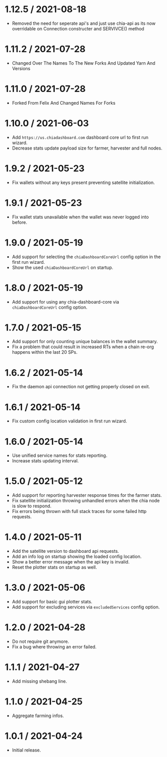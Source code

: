 1.12.5 / 2021-08-18
===================

* Removed the need for seperate api's and just use chia-api as its now overridable on Connection constructer and SERVIVCE() method

1.11.2 / 2021-07-28
===================

* Changed Over The Names To The New Forks And Updated Yarn And Versions

1.11.0 / 2021-07-28
===================

* Forked From Felix And Changed Names For Forks

1.10.0 / 2021-06-03
==================

* Add `https://us.chiadashboard.com` dashboard core url to first run wizard.
* Decrease stats update payload size for farmer, harvester and full nodes.

1.9.2 / 2021-05-23
==================

* Fix wallets without any keys present preventing satellite initialization.

1.9.1 / 2021-05-23
==================

* Fix wallet stats unavailable when the wallet was never logged into before.

1.9.0 / 2021-05-19
==================

* Add support for selecting the `chiaDashboardCoreUrl` config option in the first run wizard.
* Show the used `chiaDashboardCoreUrl` on startup.

1.8.0 / 2021-05-19
==================

* Add support for using any chia-dashboard-core via `chiaDashboardCoreUrl` config option.

1.7.0 / 2021-05-15
==================

* Add support for only counting unique balances in the wallet summary.
* Fix a problem that could result in increased RTs when a chain re-org happens within the last 20 SPs.

1.6.2 / 2021-05-14
==================

* Fix the daemon api connection not getting properly closed on exit.

1.6.1 / 2021-05-14
==================

* Fix custom config location validation in first run wizard.

1.6.0 / 2021-05-14
==================

* Use unified service names for stats reporting.
* Increase stats updating interval.

1.5.0 / 2021-05-12
==================

* Add support for reporting harvester response times for the farmer stats.
* Fix satellite initialization throwing unhandled errors when the chia node is slow to respond.
* Fix errors being thrown with full stack traces for some failed http requests.

1.4.0 / 2021-05-11
==================

* Add the satellite version to dashboard api requests.
* Add an info log on startup showing the loaded config location.
* Show a better error message when the api key is invalid.
* Reset the plotter stats on startup as well.

1.3.0 / 2021-05-06
==================

* Add support for basic gui plotter stats.
* Add support for excluding services via `excludedServices` config option.

1.2.0 / 2021-04-28
==================

* Do not require git anymore.
* Fix a bug where throwing an error failed.

1.1.1 / 2021-04-27
==================

* Add missing shebang line.

1.1.0 / 2021-04-25
==================

* Aggregate farming infos.

1.0.1 / 2021-04-24
==================

* Initial release.
